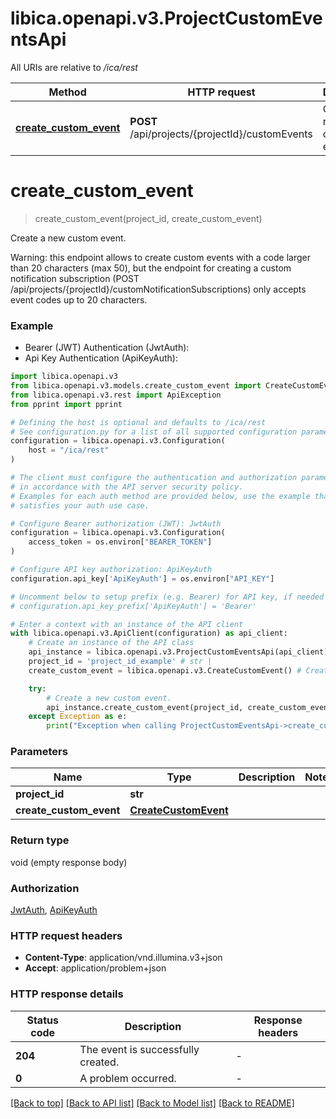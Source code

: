 # libica.openapi.v3.ProjectCustomEventsApi

All URIs are relative to */ica/rest*

Method | HTTP request | Description
------------- | ------------- | -------------
[**create_custom_event**](ProjectCustomEventsApi.md#create_custom_event) | **POST** /api/projects/{projectId}/customEvents | Create a new custom event.


# **create_custom_event**
> create_custom_event(project_id, create_custom_event)

Create a new custom event.

Warning: this endpoint allows to create custom events with a code larger than 20 characters (max 50), but the endpoint for creating a custom notification subscription (POST /api/projects/{projectId}/customNotificationSubscriptions) only accepts event codes up to 20 characters.

### Example

* Bearer (JWT) Authentication (JwtAuth):
* Api Key Authentication (ApiKeyAuth):

```python
import libica.openapi.v3
from libica.openapi.v3.models.create_custom_event import CreateCustomEvent
from libica.openapi.v3.rest import ApiException
from pprint import pprint

# Defining the host is optional and defaults to /ica/rest
# See configuration.py for a list of all supported configuration parameters.
configuration = libica.openapi.v3.Configuration(
    host = "/ica/rest"
)

# The client must configure the authentication and authorization parameters
# in accordance with the API server security policy.
# Examples for each auth method are provided below, use the example that
# satisfies your auth use case.

# Configure Bearer authorization (JWT): JwtAuth
configuration = libica.openapi.v3.Configuration(
    access_token = os.environ["BEARER_TOKEN"]
)

# Configure API key authorization: ApiKeyAuth
configuration.api_key['ApiKeyAuth'] = os.environ["API_KEY"]

# Uncomment below to setup prefix (e.g. Bearer) for API key, if needed
# configuration.api_key_prefix['ApiKeyAuth'] = 'Bearer'

# Enter a context with an instance of the API client
with libica.openapi.v3.ApiClient(configuration) as api_client:
    # Create an instance of the API class
    api_instance = libica.openapi.v3.ProjectCustomEventsApi(api_client)
    project_id = 'project_id_example' # str | 
    create_custom_event = libica.openapi.v3.CreateCustomEvent() # CreateCustomEvent | 

    try:
        # Create a new custom event.
        api_instance.create_custom_event(project_id, create_custom_event)
    except Exception as e:
        print("Exception when calling ProjectCustomEventsApi->create_custom_event: %s\n" % e)
```



### Parameters


Name | Type | Description  | Notes
------------- | ------------- | ------------- | -------------
 **project_id** | **str**|  | 
 **create_custom_event** | [**CreateCustomEvent**](CreateCustomEvent.md)|  | 

### Return type

void (empty response body)

### Authorization

[JwtAuth](../README.md#JwtAuth), [ApiKeyAuth](../README.md#ApiKeyAuth)

### HTTP request headers

 - **Content-Type**: application/vnd.illumina.v3+json
 - **Accept**: application/problem+json

### HTTP response details

| Status code | Description | Response headers |
|-------------|-------------|------------------|
**204** | The event is successfully created. |  -  |
**0** | A problem occurred. |  -  |

[[Back to top]](#) [[Back to API list]](../README.md#documentation-for-api-endpoints) [[Back to Model list]](../README.md#documentation-for-models) [[Back to README]](../README.md)

